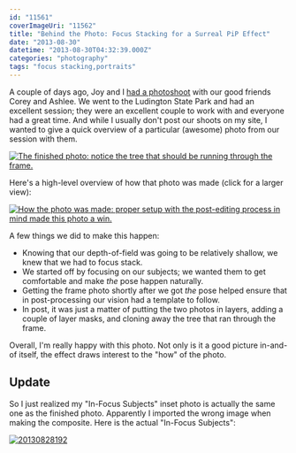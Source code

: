 ```yaml
---
id: "11561"
coverImageUri: "11562"
title: "Behind the Photo: Focus Stacking for a Surreal PiP Effect"
date: "2013-08-30"
datetime: "2013-08-30T04:32:39.000Z"
categories: "photography"
tags: "focus stacking,portraits"
---
```


A couple of days ago, Joy and I [had a photoshoot](http://www.photosbybrandonandjoy.com/People/Corey-and-Ashlee/20130828-Engagement-Photos) with our good friends Corey and Ashlee. We went to the Ludington State Park and had an excellent session; they were an excellent couple to work with and everyone had a great time. And while I usually don't post our shoots on my site, I wanted to give a quick overview of a particular (awesome) photo from our session with them.

[![The finished photo: notice the tree that should be running through the frame.](http://assets.brandonmartinez.com/brandonmartinez/2013/08/20130828195-Edit.jpg)](http://assets.brandonmartinez.com/brandonmartinez/2013/08/20130828195-Edit.jpg)

Here's a high-level overview of how that photo was made (click for a larger view):

[![How the photo was made: proper setup with the post-editing process in mind made this photo a win.](http://assets.brandonmartinez.com/brandonmartinez/2013/08/20130828-makingaphoto-1200x543.jpg)](http://assets.brandonmartinez.com/brandonmartinez/2013/08/20130828-makingaphoto.jpg)

A few things we did to make this happen:

- Knowing that our depth-of-field was going to be relatively shallow, we knew that we had to focus stack.
- We started off by focusing on our subjects; we wanted them to get comfortable and make _the_ pose happen naturally.
- Getting the frame photo shortly after we got _the_ pose helped ensure that in post-processing our vision had a template to follow.
- In post, it was just a matter of putting the two photos in layers, adding a couple of layer masks, and cloning away the tree that ran through the frame.

Overall, I'm really happy with this photo. Not only is it a good picture in-and-of itself, the effect draws interest to the "how" of the photo.

## Update

So I just realized my "In-Focus Subjects" inset photo is actually the same one as the finished photo. Apparently I imported the wrong image when making the composite. Here is the actual "In-Focus Subjects":

[![20130828192](http://assets.brandonmartinez.com/brandonmartinez/2013/08/20130828192.jpg)](http://assets.brandonmartinez.com/brandonmartinez/2013/08/20130828192.jpg)
